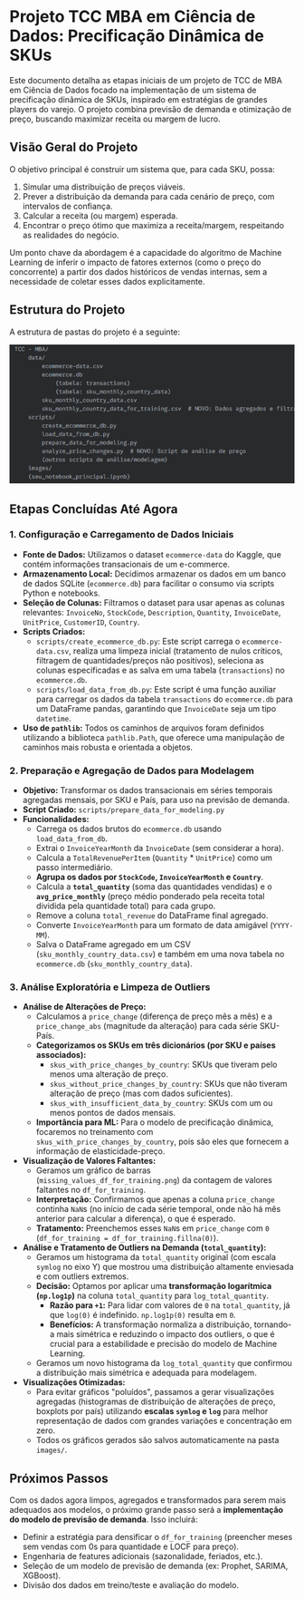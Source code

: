 # Projeto TCC MBA em Ciência de Dados: Precificação Dinâmica de SKUs

Este documento detalha as etapas iniciais de um projeto de TCC de MBA em Ciência de Dados focado na implementação de um sistema de precificação dinâmica de SKUs, inspirado em estratégias de grandes players do varejo. O projeto combina previsão de demanda e otimização de preço, buscando maximizar receita ou margem de lucro.

## Visão Geral do Projeto

O objetivo principal é construir um sistema que, para cada SKU, possa:
1.  Simular uma distribuição de preços viáveis.
2.  Prever a distribuição da demanda para cada cenário de preço, com intervalos de confiança.
3.  Calcular a receita (ou margem) esperada.
4.  Encontrar o preço ótimo que maximiza a receita/margem, respeitando as realidades do negócio.

Um ponto chave da abordagem é a capacidade do algoritmo de Machine Learning de inferir o impacto de fatores externos (como o preço do concorrente) a partir dos dados históricos de vendas internas, sem a necessidade de coletar esses dados explicitamente.

## Estrutura do Projeto

A estrutura de pastas do projeto é a seguinte:

![alt text](image.png)


## Etapas Concluídas Até Agora

### 1. Configuração e Carregamento de Dados Iniciais

* **Fonte de Dados:** Utilizamos o dataset `ecommerce-data` do Kaggle, que contém informações transacionais de um e-commerce.
* **Armazenamento Local:** Decidimos armazenar os dados em um banco de dados SQLite (`ecommerce.db`) para facilitar o consumo via scripts Python e notebooks.
* **Seleção de Colunas:** Filtramos o dataset para usar apenas as colunas relevantes: `InvoiceNo`, `StockCode`, `Description`, `Quantity`, `InvoiceDate`, `UnitPrice`, `CustomerID`, `Country`.
* **Scripts Criados:**
    * `scripts/create_ecommerce_db.py`: Este script carrega o `ecommerce-data.csv`, realiza uma limpeza inicial (tratamento de nulos críticos, filtragem de quantidades/preços não positivos), seleciona as colunas especificadas e as salva em uma tabela (`transactions`) no `ecommerce.db`.
    * `scripts/load_data_from_db.py`: Este script é uma função auxiliar para carregar os dados da tabela `transactions` do `ecommerce.db` para um DataFrame pandas, garantindo que `InvoiceDate` seja um tipo `datetime`.
* **Uso de `pathlib`:** Todos os caminhos de arquivos foram definidos utilizando a biblioteca `pathlib.Path`, que oferece uma manipulação de caminhos mais robusta e orientada a objetos.

### 2. Preparação e Agregação de Dados para Modelagem

* **Objetivo:** Transformar os dados transacionais em séries temporais agregadas mensais, por SKU e País, para uso na previsão de demanda.
* **Script Criado:** `scripts/prepare_data_for_modeling.py`
* **Funcionalidades:**
    * Carrega os dados brutos do `ecommerce.db` usando `load_data_from_db`.
    * Extrai o `InvoiceYearMonth` da `InvoiceDate` (sem considerar a hora).
    * Calcula a `TotalRevenuePerItem` (`Quantity` \* `UnitPrice`) como um passo intermediário.
    * **Agrupa os dados por `StockCode`, `InvoiceYearMonth` e `Country`**.
    * Calcula a **`total_quantity`** (soma das quantidades vendidas) e o **`avg_price_monthly`** (preço médio ponderado pela receita total dividida pela quantidade total) para cada grupo.
    * Remove a coluna `total_revenue` do DataFrame final agregado.
    * Converte `InvoiceYearMonth` para um formato de data amigável (`YYYY-MM`).
    * Salva o DataFrame agregado em um CSV (`sku_monthly_country_data.csv`) e também em uma nova tabela no `ecommerce.db` (`sku_monthly_country_data`).

### 3. Análise Exploratória e Limpeza de Outliers

* **Análise de Alterações de Preço:**
    * Calculamos a `price_change` (diferença de preço mês a mês) e a `price_change_abs` (magnitude da alteração) para cada série SKU-País.
    * **Categorizamos os SKUs em três dicionários (por SKU e países associados):**
        * `skus_with_price_changes_by_country`: SKUs que tiveram pelo menos uma alteração de preço.
        * `skus_without_price_changes_by_country`: SKUs que não tiveram alteração de preço (mas com dados suficientes).
        * `skus_with_insufficient_data_by_country`: SKUs com um ou menos pontos de dados mensais.
    * **Importância para ML:** Para o modelo de precificação dinâmica, focaremos no treinamento com `skus_with_price_changes_by_country`, pois são eles que fornecem a informação de elasticidade-preço.
* **Visualização de Valores Faltantes:**
    * Geramos um gráfico de barras (`missing_values_df_for_training.png`) da contagem de valores faltantes no `df_for_training`.
    * **Interpretação:** Confirmamos que apenas a coluna `price_change` continha `NaN`s (no início de cada série temporal, onde não há mês anterior para calcular a diferença), o que é esperado.
    * **Tratamento:** Preenchemos esses `NaN`s em `price_change` com `0` (`df_for_training = df_for_training.fillna(0)`).
* **Análise e Tratamento de Outliers na Demanda (`total_quantity`):**
    * Geramos um histograma da `total_quantity` original (com escala `symlog` no eixo Y) que mostrou uma distribuição altamente enviesada e com outliers extremos.
    * **Decisão:** Optamos por aplicar uma **transformação logarítmica (`np.log1p`)** na coluna `total_quantity` para `log_total_quantity`.
        * **Razão para `+1`:** Para lidar com valores de `0` na `total_quantity`, já que `log(0)` é indefinido. `np.log1p(0)` resulta em `0`.
        * **Benefícios:** A transformação normaliza a distribuição, tornando-a mais simétrica e reduzindo o impacto dos outliers, o que é crucial para a estabilidade e precisão do modelo de Machine Learning.
    * Geramos um novo histograma da `log_total_quantity` que confirmou a distribuição mais simétrica e adequada para modelagem.
* **Visualizações Otimizadas:**
    * Para evitar gráficos "poluídos", passamos a gerar visualizações agregadas (histogramas de distribuição de alterações de preço, boxplots por país) utilizando **escalas `symlog` e `log`** para melhor representação de dados com grandes variações e concentração em zero.
    * Todos os gráficos gerados são salvos automaticamente na pasta `images/`.

## Próximos Passos

Com os dados agora limpos, agregados e transformados para serem mais adequados aos modelos, o próximo grande passo será a **implementação do modelo de previsão de demanda**. Isso incluirá:

* Definir a estratégia para densificar o `df_for_training` (preencher meses sem vendas com 0s para quantidade e LOCF para preço).
* Engenharia de features adicionais (sazonalidade, feriados, etc.).
* Seleção de um modelo de previsão de demanda (ex: Prophet, SARIMA, XGBoost).
* Divisão dos dados em treino/teste e avaliação do modelo.
